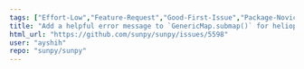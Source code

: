 ```yaml
---
tags: ["Effort-Low","Feature-Request","Good-First-Issue","Package-Novice","Priority-Medium","astronomy","astropy","hacktoberfest","map","python","solar","solar-physics","sun","sunpy"]
title: "Add a helpful error message to `GenericMap.submap()` for helioprojective-related NaNs"
html_url: "https://github.com/sunpy/sunpy/issues/5598"
user: "ayshih"
repo: "sunpy/sunpy"
---
```


